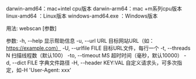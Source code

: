 darwin-amd64：mac+intel cpu版本
darwin-arm64：mac +m系列cpu版本
linux-amd64 ：Linux版本
windows-amd64.exe ：Windows版本

用法:
  webscan [参数]

参数:
  -h, --help           显示帮助信息
  -u, --url URL        目标网站URL（如：https://example.com）
  -U, --urlfile FILE   目标URL文件，每行一个
  -t, --threads N      扫描线程数（默认100）
  -to, --timeout MS    超时时间（毫秒，默认10000）
  -d, --dict FILE      字典文件路径
  -H, --header KEY:VAL  自定义请求头，可多次指定，如-H 'User-Agent: xxx'
